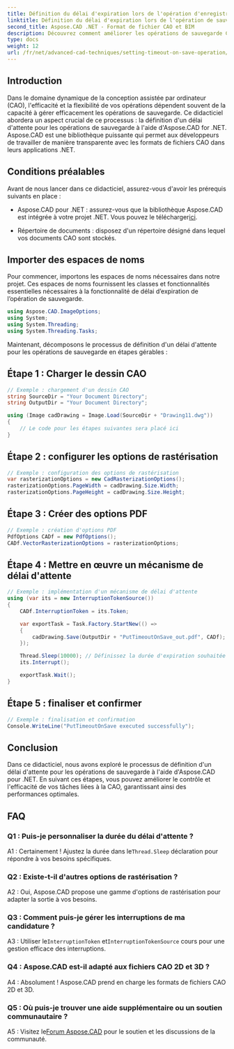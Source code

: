 ```yaml
---
title: Définition du délai d'expiration lors de l'opération d'enregistrement - Tutoriel Aspose.CAD
linktitle: Définition du délai d'expiration lors de l'opération de sauvegarde
second_title: Aspose.CAD .NET - Format de fichier CAO et BIM
description: Découvrez comment améliorer les opérations de sauvegarde CAO avec des paramètres de délai d'attente à l'aide d'Aspose.CAD pour .NET. Améliorez l'efficacité et le contrôle de vos applications .NET.
type: docs
weight: 12
url: /fr/net/advanced-cad-techniques/setting-timeout-on-save-operation/
---
```

## Introduction

Dans le domaine dynamique de la conception assistée par ordinateur (CAO), l'efficacité et la flexibilité de vos opérations dépendent souvent de la capacité à gérer efficacement les opérations de sauvegarde. Ce didacticiel abordera un aspect crucial de ce processus : la définition d'un délai d'attente pour les opérations de sauvegarde à l'aide d'Aspose.CAD for .NET. Aspose.CAD est une bibliothèque puissante qui permet aux développeurs de travailler de manière transparente avec les formats de fichiers CAO dans leurs applications .NET.

## Conditions préalables

Avant de nous lancer dans ce didacticiel, assurez-vous d'avoir les prérequis suivants en place :

- Aspose.CAD pour .NET : assurez-vous que la bibliothèque Aspose.CAD est intégrée à votre projet .NET. Vous pouvez le télécharger[ici](https://releases.aspose.com/cad/net/).

- Répertoire de documents : disposez d'un répertoire désigné dans lequel vos documents CAO sont stockés.

## Importer des espaces de noms

Pour commencer, importons les espaces de noms nécessaires dans notre projet. Ces espaces de noms fournissent les classes et fonctionnalités essentielles nécessaires à la fonctionnalité de délai d’expiration de l’opération de sauvegarde.

```csharp
using Aspose.CAD.ImageOptions;
using System;
using System.Threading;
using System.Threading.Tasks;
```

Maintenant, décomposons le processus de définition d'un délai d'attente pour les opérations de sauvegarde en étapes gérables :

## Étape 1 : Charger le dessin CAO

```csharp
// Exemple : chargement d'un dessin CAO
string SourceDir = "Your Document Directory";
string OutputDir = "Your Document Directory";

using (Image cadDrawing = Image.Load(SourceDir + "Drawing11.dwg"))
{
    // Le code pour les étapes suivantes sera placé ici
}
```

## Étape 2 : configurer les options de rastérisation

```csharp
// Exemple : configuration des options de rastérisation
var rasterizationOptions = new CadRasterizationOptions();
rasterizationOptions.PageWidth = cadDrawing.Size.Width;
rasterizationOptions.PageHeight = cadDrawing.Size.Height;
```

## Étape 3 : Créer des options PDF

```csharp
// Exemple : création d'options PDF
PdfOptions CADf = new PdfOptions();
CADf.VectorRasterizationOptions = rasterizationOptions;
```

## Étape 4 : Mettre en œuvre un mécanisme de délai d'attente

```csharp
// Exemple : implémentation d'un mécanisme de délai d'attente
using (var its = new InterruptionTokenSource())
{
    CADf.InterruptionToken = its.Token;

    var exportTask = Task.Factory.StartNew(() =>
    {
        cadDrawing.Save(OutputDir + "PutTimeoutOnSave_out.pdf", CADf);
    });

    Thread.Sleep(10000); // Définissez la durée d'expiration souhaitée en millisecondes
    its.Interrupt();

    exportTask.Wait();
}
```

## Étape 5 : finaliser et confirmer

```csharp
// Exemple : finalisation et confirmation
Console.WriteLine("PutTimeoutOnSave executed successfully");
```

## Conclusion

Dans ce didacticiel, nous avons exploré le processus de définition d'un délai d'attente pour les opérations de sauvegarde à l'aide d'Aspose.CAD pour .NET. En suivant ces étapes, vous pouvez améliorer le contrôle et l'efficacité de vos tâches liées à la CAO, garantissant ainsi des performances optimales.

## FAQ

### Q1 : Puis-je personnaliser la durée du délai d'attente ?

 A1 : Certainement ! Ajustez la durée dans le`Thread.Sleep` déclaration pour répondre à vos besoins spécifiques.

### Q2 : Existe-t-il d'autres options de rastérisation ?

A2 : Oui, Aspose.CAD propose une gamme d'options de rastérisation pour adapter la sortie à vos besoins.

### Q3 : Comment puis-je gérer les interruptions de ma candidature ?

 A3 : Utiliser le`InterruptionToken` et`InterruptionTokenSource` cours pour une gestion efficace des interruptions.

### Q4 : Aspose.CAD est-il adapté aux fichiers CAO 2D et 3D ?

A4 : Absolument ! Aspose.CAD prend en charge les formats de fichiers CAO 2D et 3D.

### Q5 : Où puis-je trouver une aide supplémentaire ou un soutien communautaire ?

 A5 : Visitez le[Forum Aspose.CAD](https://forum.aspose.com/c/cad/19) pour le soutien et les discussions de la communauté.